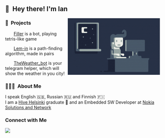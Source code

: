 ## 👋 &nbsp;Hey there! I'm Ian

<img alt="Night Coding" src="https://raw.githubusercontent.com/AVS1508/AVS1508/master/assets/Night-Coding.gif" align="right"/>

### 🔨 &nbsp;Projects
<p>&emsp;&emsp;<a href="https://github.com/IanGaplichnik/42_Filler">Filler</a> is a bot, playing tetris-like game
<p>&emsp;&emsp;<a href="https://github.com/HenronenGIT/lem-in">Lem-in</a> is a path-finding algorithm, made in pairs</p>
<p>&emsp;&emsp;<a href="https://github.com/IanGaplichnik/TheWeatherReport_bot">TheWeather_bot</a> is your telegram helper, which will show the weather in you city!</p>

### 👨🏻‍💻 &nbsp;About Me
I speak English 🇬🇧, Russian 🇷🇺 and Finnish 🇫🇮\
I am a <a href="https://www.hive.fi/">Hive Helsinki</a> graduate :honeybee: and an Embedded SW Developer at <a href="https://www.nokia.com/networks/mobile-networks/">Nokia Solutions and Network</a>

### Connect with Me

<a href="https://www.linkedin.com/in/iangaplichnik/"><img src="https://img.shields.io/badge/-Ian%20Gaplichnik-0077B5?style=flat-square&logo=Linkedin&logoColor=white"/></a>
